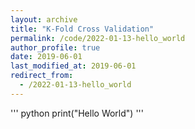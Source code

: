 ```yaml
---
layout: archive
title: "K-Fold Cross Validation"
permalink: /code/2022-01-13-hello_world
author_profile: true
date: 2019-06-01
last_modified_at: 2019-06-01
redirect_from:
  - /2022-01-13-hello_world
---
```


''' python
print("Hello World")
'''
